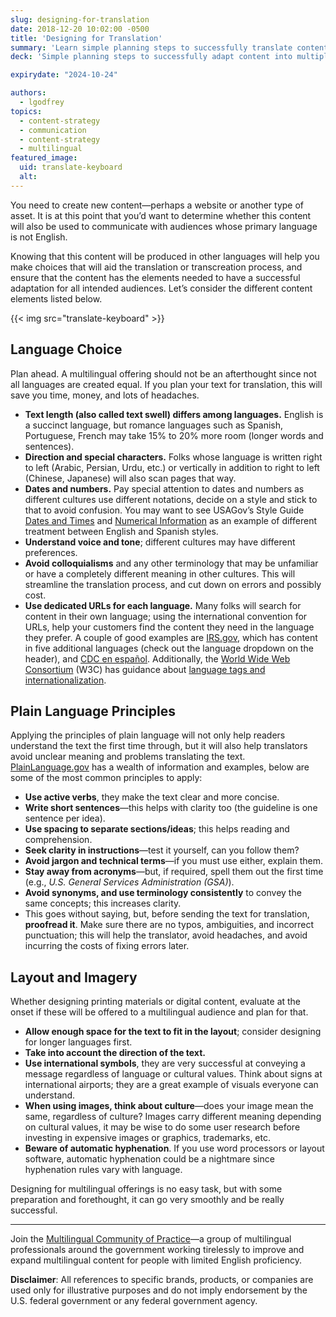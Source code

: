 ```yaml
---
slug: designing-for-translation
date: 2018-12-20 10:02:00 -0500
title: 'Designing for Translation'
summary: 'Learn simple planning steps to successfully translate content into multiple languages&#46;'
deck: 'Simple planning steps to successfully adapt content into multiple languages'

expirydate: "2024-10-24"

authors:
  - lgodfrey
topics:
  - content-strategy
  - communication
  - content-strategy
  - multilingual
featured_image:
  uid: translate-keyboard
  alt:
---
```


You need to create new content—perhaps a website or another type of asset. It is at this point that you’d want to determine whether this content will also be used to communicate with audiences whose primary language is not English.

Knowing that this content will be produced in other languages will help you make choices that will aid the translation or transcreation process, and ensure that the content has the elements needed to have a successful adaptation for all intended audiences. Let’s consider the different content elements listed below.

{{< img src="translate-keyboard" >}}

## Language Choice

Plan ahead. A multilingual offering should not be an afterthought since not all languages are created equal. If you plan your text for translation, this will save you time, money, and lots of headaches.

- **Text length (also called text swell) differs among languages.** English is a succinct language, but romance languages such as Spanish, Portuguese, French may take 15% to 20% more room (longer words and sentences).
- **Direction and special characters.** Folks whose language is written right to left (Arabic, Persian, Urdu, etc.) or vertically in addition to right to left (Chinese, Japanese) will also scan pages that way.
- **Dates and numbers.** Pay special attention to dates and numbers as different cultures use different notations, decide on a style and stick to that to avoid confusion. You may want to see USAGov’s Style Guide [Dates and Times](https://www.usa.gov/style-guide/style-guidance#item-212512) and [Numerical Information](https://www.usa.gov/style-guide/style-guidance#item-212514) as an example of different treatment between English and Spanish styles.
- **Understand voice and tone**; different cultures may have different preferences.
- **Avoid colloquialisms** and any other terminology that may be unfamiliar or have a completely different meaning in other cultures. This will streamline the translation process, and cut down on errors and possibly cost.
- **Use dedicated URLs for each language.** Many folks will search for content in their own language; using the international convention for URLs, help your customers find the content they need in the language they prefer. A couple of good examples are [IRS.gov](https://www.irs.gov/), which has content in five additional languages (check out the language dropdown on the header), and [CDC en español](https://www.cdc.gov/spanish/). Additionally, the [World Wide Web Consortium](https://en.wikipedia.org/wiki/World_Wide_Web_Consortium) (W3C) has guidance about [language tags and internationalization](https://www.w3.org/International/articles/language-tags/).

## Plain Language Principles

Applying the principles of plain language will not only help readers understand the text the first time through, but it will also help translators avoid unclear meaning and problems translating the text. [PlainLanguage.gov](https://www.plainlanguage.gov/) has a wealth of information and examples, below are some of the most common principles to apply:

- **Use active verbs**, they make the text clear and more concise.
- **Write short sentences**—this helps with clarity too (the guideline is one sentence per idea).
- **Use spacing to separate sections/ideas**; this helps reading and comprehension.
- **Seek clarity in instructions**—test it yourself, can you follow them?
- **Avoid jargon and technical terms**—if you must use either, explain them.
- **Stay away from acronyms**—but, if required, spell them out the first time (e.g., _U.S. General Services Administration (GSA)_).
- **Avoid synonyms, and use terminology consistently** to convey the same concepts; this increases clarity.
- This goes without saying, but, before sending the text for translation, **proofread it**.  Make sure there are no typos, ambiguities, and incorrect punctuation; this will help the translator, avoid headaches, and avoid incurring the costs of fixing errors later.

## Layout and Imagery

Whether designing printing materials or digital content, evaluate at the onset if these will be offered to a multilingual audience and plan for that.

- **Allow enough space for the text to fit in the layout**; consider designing for longer languages first.
- **Take into account the direction of the text.**
- **Use international symbols**, they are very successful at conveying a message regardless of language or cultural values. Think about signs at international airports; they are a great example of visuals everyone can understand.
- **When using images, think about culture**—does your image mean the same, regardless of culture? Images carry different meaning depending on cultural values, it may be wise to do some user research before investing in expensive images or graphics, trademarks, etc.
- **Beware of automatic hyphenation**. If you use word processors or layout software, automatic hyphenation could be a nightmare since hyphenation rules vary with language.

Designing for multilingual offerings is no easy task, but with some preparation and forethought, it can go very smoothly and be really successful.

---

Join the [Multilingual Community of Practice](https://digital.gov/communities/multilingual/)—a group of multilingual professionals around the government working tirelessly to improve and expand multilingual content for people with limited English proficiency.

**Disclaimer**: All references to specific brands, products, or companies are used only for illustrative purposes and do not imply endorsement by the U.S. federal government or any federal government agency.
